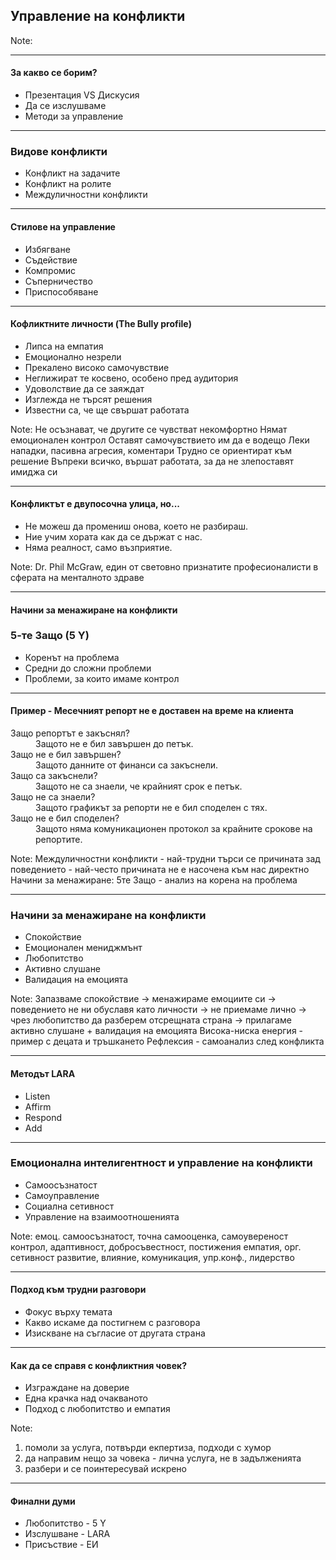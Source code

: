 ## <!-- .element: class="main-title" --> Управление на конфликти 

Note: 

---

#### За какво се борим?
* <!-- .element: class="fragment" --> Презентация VS Дискусия
* <!-- .element: class="fragment" --> Да се изслушваме
* <!-- .element: class="fragment" --> Методи за управление

---

### Видове конфликти

* <!-- .element: class="fragment" --> Конфликт на задачите
* <!-- .element: class="fragment" --> Конфликт на ролите
* <!-- .element: class="fragment" --> Междуличностни конфликти

----

#### Стилове на управление

* <!-- .element: class="fragment" --> Избягване
* <!-- .element: class="fragment" --> Съдействие
* <!-- .element: class="fragment" --> Компромис
* <!-- .element: class="fragment" --> Съперничество
* <!-- .element: class="fragment" --> Приспособяване
  
----

#### Кофликтните личности (The Bully profile)

* <!-- .element: class="fragment" --> Липса на емпатия
* <!-- .element: class="fragment" --> Емоционално незрели
* <!-- .element: class="fragment" --> Прекалено високо самочувствие
* <!-- .element: class="fragment" --> Неглижират те косвено, особено пред аудитория
* <!-- .element: class="fragment" --> Удоволствие да се заяждат
* <!-- .element: class="fragment" --> Изглежда не търсят решения
* <!-- .element: class="fragment" --> Известни са, че ще свършат работата


Note:
Не осъзнават, че другите се чувстват некомфортно
Нямат емоционален контрол
Оставят самочувствието им да е водещо
Леки нападки, пасивна агресия, коментари
Трудно се ориентират към решение
Въпреки всичко, вършат работата, за да не злепоставят имиджа си

---

#### Конфликтът е двупосочна улица, но...
* <!-- .element: class="fragment" --> Не можеш да промениш онова, което не разбираш.
* <!-- .element: class="fragment" --> Ние учим хората как да се държат с нас.
* <!-- .element: class="fragment" --> Няма реалност, само възприятие.

Note:
Dr. Phil McGraw, един от световно признатите професионалисти в сферата на менталното здраве

---

#### Начини за менажиране на конфликти
### 5-те Защо (5 Y)

* <!-- .element: class="fragment" --> Коренът на проблема
* <!-- .element: class="fragment" --> Средни до сложни проблеми
* <!-- .element: class="fragment" --> Проблеми, за които имаме контрол

---

#### Пример - Месечният репорт не е доставен на време на клиента
<dl>
    <dt class="fragment">Защо репортът е закъснял?</dt>
    <dd class="fragment">Защото не е бил завършен до петък.</dd>
    <dt class="fragment">Защо не е бил завършен?</dt>
    <dd class="fragment">Защото данните от финанси са закъснели.</dd>
    <dt class="fragment">Защо са закъснели?</dt>
    <dd class="fragment">Защото не са знаели, че крайният срок е петък.</dd>
    <dt class="fragment">Защо не са знаели?</dt>
    <dd class="fragment">Защото графикът за репорти не е бил споделен с тях.</dd>
    <dt class="fragment">Защо не е бил споделен?</dt>
    <dd class="fragment">Защото няма комуникационен протокол за крайните срокове на репортите.</dd>
</dl>

Note:
Междуличностни конфликти - най-трудни
търси се причината зад поведението - най-често причината не е насочена към нас директно
Начини за менажиране: 5те Защо - анализ на корена на проблема 


---

### Начини за менажиране на конфликти
  * <!-- .element: class="fragment" --> Спокойствие
  * <!-- .element: class="fragment" --> Емоционален мениджмънт
  * <!-- .element: class="fragment" --> Любопитство
  * <!-- .element: class="fragment" --> Активно слушане
  * <!-- .element: class="fragment" --> Валидация на емоцията


Note:
Запазваме спокойствие -> менажираме емоциите си -> поведението не ни обуславя като личности -> не приемаме лично -> чрез любопитство да разберем отсрещната страна -> прилагаме активно слушане + валидация на емоцията
Висока-ниска енергия - пример с децата и тръшкането
Рефлексия - самоанализ след конфликта

----

#### Методът LARA
* <!-- .element: class="fragment" data-fragment-index="1" --> L<span class="fragment" data-fragment-index="2">isten</span>
* <!-- .element: class="fragment" data-fragment-index="1" --> A<span class="fragment" data-fragment-index="3">ffirm</span>
* <!-- .element: class="fragment" data-fragment-index="1" --> R<span class="fragment" data-fragment-index="4">espond</span>
* <!-- .element: class="fragment" data-fragment-index="1" --> A<span class="fragment" data-fragment-index="5">dd</span>

---

### Емоционална интелигентност и управление на конфликти
  * <!-- .element: class="fragment" --> Самоосъзнатост
  * <!-- .element: class="fragment" --> Самоуправление
  * <!-- .element: class="fragment" --> Социална сетивност
  * <!-- .element: class="fragment" --> Управление на взаимоотношенията


Note:
емоц. самоосъзнатост, точна самооценка, самоувереност
контрол, адаптивност, добросъвестност, постижения
емпатия, орг. сетивност
развитие, влияние, комуникация, упр.конф., лидерство

----

#### Подход към трудни разговори
* <!-- .element: class="fragment" --> Фокус върху темата
* <!-- .element: class="fragment" --> Какво искаме да постигнем с разговора
* <!-- .element: class="fragment" --> Изискване на съгласие от другата страна

----

#### Как да се справя с конфликтния човек?
* <!-- .element: class="fragment" --> Изграждане на доверие
* <!-- .element: class="fragment" --> Една крачка над очакваното
* <!-- .element: class="fragment" --> Подход с любопитство и емпатия

Note:
1. помоли за услуга, потвърди екпертиза, подходи с хумор
2. да направим нещо за човека - лична услуга, не в задълженията
3. разбери и се поинтересувай искрено

---

#### Финални думи
* <!-- .element: class="fragment" --> Любопитство - 5 Y
* <!-- .element: class="fragment" --> Изслушване - LARA
* <!-- .element: class="fragment" --> Присъствие - ЕИ
